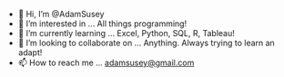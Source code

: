 - 👋 Hi, I’m @AdamSusey
- 👀 I’m interested in ... All things programming!
- 🌱 I’m currently learning ... Excel, Python, SQL, R, Tableau!
- 💞️ I’m looking to collaborate on ... Anything. Always trying to learn an adapt!
- 📫 How to reach me ... adamsusey@gmail.com

<!---
AdamSusey/AdamSusey is a ✨ special ✨ repository because its `README.md` (this file) appears on your GitHub profile.
You can click the Preview link to take a look at your changes.
--->
